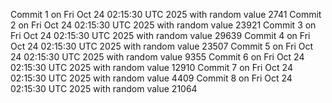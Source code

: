 Commit 1 on Fri Oct 24 02:15:30 UTC 2025 with random value 2741
Commit 2 on Fri Oct 24 02:15:30 UTC 2025 with random value 23921
Commit 3 on Fri Oct 24 02:15:30 UTC 2025 with random value 29639
Commit 4 on Fri Oct 24 02:15:30 UTC 2025 with random value 23507
Commit 5 on Fri Oct 24 02:15:30 UTC 2025 with random value 9355
Commit 6 on Fri Oct 24 02:15:30 UTC 2025 with random value 12910
Commit 7 on Fri Oct 24 02:15:30 UTC 2025 with random value 4409
Commit 8 on Fri Oct 24 02:15:30 UTC 2025 with random value 21064
